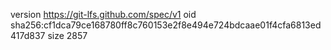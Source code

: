 version https://git-lfs.github.com/spec/v1
oid sha256:cf1dca79ce168780ff8c760153e2f8e494e724bdcaae01f4cfa6813ed417d837
size 2857
